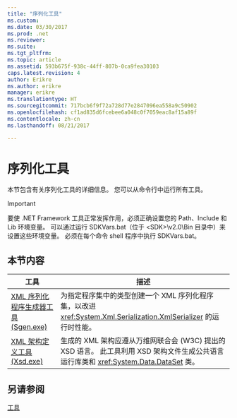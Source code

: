 ```yaml
---
title: "序列化工具"
ms.custom: 
ms.date: 03/30/2017
ms.prod: .net
ms.reviewer: 
ms.suite: 
ms.tgt_pltfrm: 
ms.topic: article
ms.assetid: 593b675f-938c-44ff-807b-0ca9fea30103
caps.latest.revision: 4
author: Erikre
ms.author: erikre
manager: erikre
ms.translationtype: HT
ms.sourcegitcommit: 717bcb6f9f72a728d77e2847096ea558a9c50902
ms.openlocfilehash: cf1ad835d6fcebee6a048c0f7059eac8af15a89f
ms.contentlocale: zh-cn
ms.lasthandoff: 08/21/2017

---
```

# <a name="serialization-tools"></a>序列化工具
本节包含有关序列化工具的详细信息。 您可以从命令行中运行所有工具。  
  
> [!IMPORTANT]
>  要使 .NET Framework 工具正常发挥作用，必须正确设置您的 Path、Include 和 Lib 环境变量。 可以通过运行 SDKVars.bat（位于 \<SDK>\v2.0\Bin 目录中）来设置这些环境变量。 必须在每个命令 shell 程序中执行 SDKVars.bat。  
  
## <a name="in-this-section"></a>本节内容  
  
|工具|描述|  
|----------|-----------------|  
|[XML 序列化程序生成器工具 (Sgen.exe)](../../../docs/standard/serialization/xml-serializer-generator-tool-sgen-exe.md)|为指定程序集中的类型创建一个 XML 序列化程序集，以改进 <xref:System.Xml.Serialization.XmlSerializer> 的运行时性能。|  
|[XML 架构定义工具 (Xsd.exe)](../../../docs/standard/serialization/xml-schema-definition-tool-xsd-exe.md)|生成的 XML 架构应遵从万维网联合会 (W3C) 提出的 XSD 语言。 此工具利用 XSD 架构文件生成公共语言运行库类和 <xref:System.Data.DataSet> 类。|  
  
## <a name="see-also"></a>另请参阅  
 [工具](../../../docs/framework/tools/index.md)

